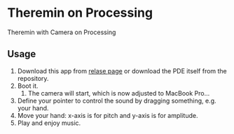 Theremin on Processing
=======================

Theremin with Camera on Processing

Usage
-----

1. Download this app from [relase page](github.com/lamusique/Theremin/releases) or download the PDE itself from the repository.
1. Boot it.
    1. The camera will start, which is now adjusted to MacBook Pro...
1. Define your pointer to control the sound by dragging something, e.g. your hand.
1. Move your hand: x-axis is for pitch and y-axis is for amplitude.
1. Play and enjoy music.

